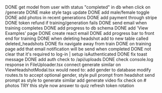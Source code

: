 DONE get model from user with status "completed" in db when click on /generate
DONE make style tags update
DONE add male/female toggle
DONE add photos in recent generations
DONE add payment through stripe
DONE token refund if training/generation fails
DONE send email when training completes
DONE add progress to db schema
DONE add 'View Examples' page
DONE create react email
DONE add progress bar to front end for training
DONE when deleting headshot add to new table called deleted_headshots
DONE fix navigate away from train
DONE on training page add that email notification will be send when completed
DONE not clear that it's required to log-in | setup isAuthenticated
    DONE fix toast message
    DONE add auth check to /api/uploads
DONE check console.log response in FileUploader.tsx
connect generate similar on ViewHeadshotModal.tsx
    would need to:
        add gender to database
        modify routes.ts to accept optional gender, style
        pull prompt from headshot
        send prompt as style to generate similar
add generate video
fix check on # photos
TRY this style now answer to quiz
refresh token rotation